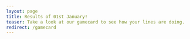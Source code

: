 ```yaml
---
layout: page
title: Results of 01st January!
teaser: Take a look at our gamecard to see how your lines are doing.
redirect: /gamecard
---
```


